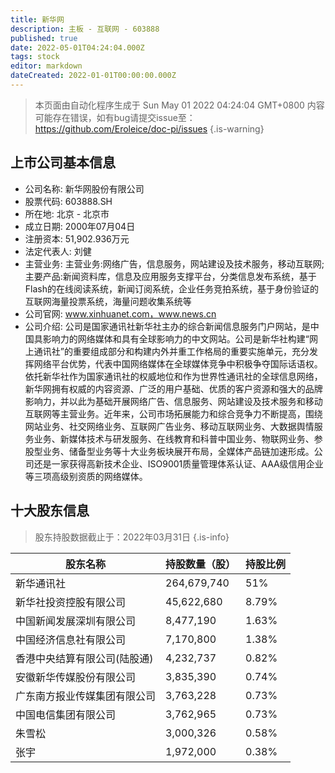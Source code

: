 ```yaml
---
title: 新华网
description: 主板 - 互联网 - 603888
published: true
date: 2022-05-01T04:24:04.000Z
tags: stock
editor: markdown
dateCreated: 2022-01-01T00:00:00.000Z
---
```


> 本页面由自动化程序生成于 Sun May 01 2022 04:24:04 GMT+0800
> 内容可能存在错误，如有bug请提交issue至：https://github.com/Eroleice/doc-pi/issues
{.is-warning}

## 上市公司基本信息
- 公司名称: 新华网股份有限公司
- 股票代码: 603888.SH
- 所在地: 北京 - 北京市
- 成立日期: 2000年07月04日
- 注册资本: 51,902.936万元
- 法定代表人: 刘健
- 主营业务: 主营业务:网络广告，信息服务，网站建设及技术服务，移动互联网;主要产品:新闻资料库，信息及应用服务支撑平台，分类信息发布系统，基于Flash的在线阅读系统，新闻订阅系统，企业任务竞拍系统，基于身份验证的互联网海量投票系统，海量问题收集系统等
- 公司官网: www.xinhuanet.com，www.news.cn
- 公司介绍: 公司是国家通讯社新华社主办的综合新闻信息服务门户网站，是中国具影响力的网络媒体和具有全球影响力的中文网站。公司是新华社构建“网上通讯社”的重要组成部分和构建内外并重工作格局的重要实施单元，充分发挥网络平台优势，代表中国网络媒体在全球媒体竞争中积极争夺国际话语权。依托新华社作为国家通讯社的权威地位和作为世界性通讯社的全球信息网络，新华网拥有权威的内容资源、广泛的用户基础、优质的客户资源和强大的品牌影响力，并以此为基础开展网络广告、信息服务、网站建设及技术服务和移动互联网等主营业务。近年来，公司市场拓展能力和综合竞争力不断提高，围绕网站业务、社交网络业务、互联网广告业务、移动互联网业务、大数据舆情服务业务、新媒体技术与研发服务、在线教育和科普中国业务、物联网业务、参股型业务、储备型业务等十大业务板块展开布局，全媒体产品链加速形成。公司还是一家获得高新技术企业、ISO9001质量管理体系认证、AAA级信用企业等三项高级别资质的网络媒体。


## 十大股东信息
> 股东持股数据截止于：2022年03月31日
{.is-info}

| 股东名称 | 持股数量（股） | 持股比例 |
| --- | --- | --- |
| 新华通讯社 | 264,679,740 | 51% |
| 新华社投资控股有限公司 | 45,622,680 | 8.79% |
| 中国新闻发展深圳有限公司 | 8,477,190 | 1.63% |
| 中国经济信息社有限公司 | 7,170,800 | 1.38% |
| 香港中央结算有限公司(陆股通) | 4,232,737 | 0.82% |
| 安徽新华传媒股份有限公司 | 3,835,390 | 0.74% |
| 广东南方报业传媒集团有限公司 | 3,763,228 | 0.73% |
| 中国电信集团有限公司 | 3,762,965 | 0.73% |
| 朱雪松 | 3,000,326 | 0.58% |
| 张宇 | 1,972,000 | 0.38% |




